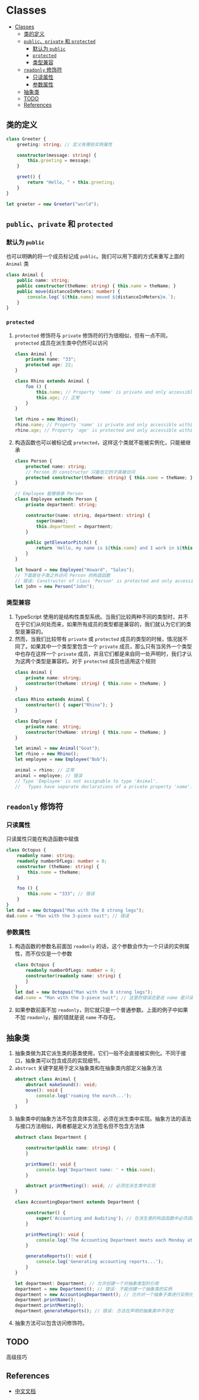 # Classes


<!-- TOC -->

- [Classes](#classes)
    - [类的定义](#类的定义)
    - [`public`、`private` 和 `protected`](#publicprivate-和-protected)
        - [默认为 `public`](#默认为-public)
        - [`protected`](#protected)
        - [类型兼容](#类型兼容)
    - [`readonly` 修饰符](#readonly-修饰符)
        - [只读属性](#只读属性)
        - [参数属性](#参数属性)
    - [抽象类](#抽象类)
    - [TODO](#todo)
    - [References](#references)

<!-- /TOC -->


## 类的定义
```ts
class Greeter {
    greeting: string; // 定义有哪些实例属性

    constructor(message: string) {
        this.greeting = message;
    }

    greet() {
        return "Hello, " + this.greeting;
    }
}

let greeter = new Greeter("world");
```


## `public`、`private` 和 `protected`
### 默认为 `public`
也可以明确的将一个成员标记成 `public`。我们可以用下面的方式来重写上面的 `Animal` 类
```ts
class Animal {
    public name: string;
    public constructor(theName: string) { this.name = theName; }
    public move(distanceInMeters: number) {
        console.log(`${this.name} moved ${distanceInMeters}m.`);
    }
}
```

### `protected`
1. `protected` 修饰符与 `private` 修饰符的行为很相似，但有一点不同，`protected` 成员在派生类中仍然可以访问
    ```ts
    class Animal {
        private name: "33";
        protected age: 22;
    }

    class Rhino extends Animal {
        foo () {
            this.name; // Property 'name' is private and only accessible within class 'Animal'.
            this.age; // 正常
        }
    }

    let rhino = new Rhino();
    rhino.name; // Property 'name' is private and only accessible within class 'Animal'.
    rhino.age; // Property 'age' is protected and only accessible within class 'Animal' and its subclasses.
    ```
2. 构造函数也可以被标记成 `protected`，这样这个类就不能被实例化，只能被继承
    ```ts
    class Person {
        protected name: string;
        // Person 的 constructor 只能在它的子类被访问
        protected constructor(theName: string) { this.name = theName; }
    }

    // Employee 能够继承 Person
    class Employee extends Person {
        private department: string;

        constructor(name: string, department: string) {
            super(name);
            this.department = department;
        }

        public getElevatorPitch() {
            return `Hello, my name is ${this.name} and I work in ${this.department}.`;
        }
    }

    let howard = new Employee("Howard", "Sales");
    // 下面是在子类之外访问 Person 的构造函数
    // 错误: Constructor of class 'Person' is protected and only accessible within the class declaration.
    let john = new Person("John"); 
    ```

### 类型兼容
1. TypeScript 使用的是结构性类型系统。当我们比较两种不同的类型时，并不在乎它们从何处而来，如果所有成员的类型都是兼容的，我们就认为它们的类型是兼容的。
2. 然而，当我们比较带有 `private` 或 `protected` 成员的类型的时候，情况就不同了。如果其中一个类型里包含一个 `private` 成员，那么只有当另外一个类型中也存在这样一个 `private` 成员，并且它们都是来自同一处声明时，我们才认为这两个类型是兼容的。对于 `protected` 成员也适用这个规则
    ```ts
    class Animal {
        private name: string;
        constructor(theName: string) { this.name = theName; }
    }

    class Rhino extends Animal {
        constructor() { super("Rhino"); }
    }

    class Employee {
        private name: string;
        constructor(theName: string) { this.name = theName; }
    }

    let animal = new Animal("Goat");
    let rhino = new Rhino();
    let employee = new Employee("Bob");

    animal = rhino; // 正常
    animal = employee; // 错误
    // Type 'Employee' is not assignable to type 'Animal'.
    //   Types have separate declarations of a private property 'name'.
    ```


## `readonly` 修饰符
### 只读属性
只读属性只能在构造函数中赋值
```ts
class Octopus {
    readonly name: string;
    readonly numberOfLegs: number = 8;
    constructor (theName: string) {
        this.name = theName;
    }

    foo () {
        this.name = "333"; // 错误
    }
}
let dad = new Octopus("Man with the 8 strong legs");
dad.name = "Man with the 3-piece suit"; // 错误
```

### 参数属性
1. 构造函数的参数名前面加 `readonly` 的话，这个参数会作为一个只读的实例属性，而不仅仅是一个参数
    ```ts
    class Octopus {
        readonly numberOfLegs: number = 8;
        constructor(readonly name: string) {
        }
    }
    let dad = new Octopus("Man with the 8 strong legs");
    dad.name = "Man with the 3-piece suit"; // 这里的错误还是说 name 是只读的，而不是不存在
    ```
2. 如果参数前面不加 `readonly`，则它就只是一个普通参数。上面的例子中如果不加 `readonly`，报的错就是说 `name` 不存在。


## 抽象类
1. 抽象类做为其它派生类的基类使用，它们一般不会直接被实例化。不同于接口，抽象类可以包含成员的实现细节。 
2. `abstract` 关键字是用于定义抽象类和在抽象类内部定义抽象方法
    ```ts
    abstract class Animal {
        abstract makeSound(): void;
        move(): void {
            console.log('roaming the earch...');
        }
    }
    ```
3. 抽象类中的抽象方法不包含具体实现，必须在派生类中实现。抽象方法的语法与接口方法相似，两者都是定义方法签名但不包含方法体
    ```ts
    abstract class Department {

        constructor(public name: string) {
        }

        printName(): void {
            console.log('Department name: ' + this.name);
        }

        abstract printMeeting(): void; // 必须在派生类中实现
    }

    class AccountingDepartment extends Department {

        constructor() {
            super('Accounting and Auditing'); // 在派生类的构造函数中必须调用 super()
        }

        printMeeting(): void {
            console.log('The Accounting Department meets each Monday at 10am.');
        }

        generateReports(): void {
            console.log('Generating accounting reports...');
        }
    }

    let department: Department; // 允许创建一个对抽象类型的引用
    department = new Department(); // 错误: 不能创建一个抽象类的实例
    department = new AccountingDepartment(); // 允许对一个抽象子类进行实例化和赋值
    department.printName();
    department.printMeeting();
    department.generateReports(); // 错误: 方法在声明的抽象类中不存在
    ```
4. 抽象方法可以包含访问修饰符。


## TODO
高级技巧


## References
* [中文文档](https://www.tslang.cn/docs/handbook/classes.html)